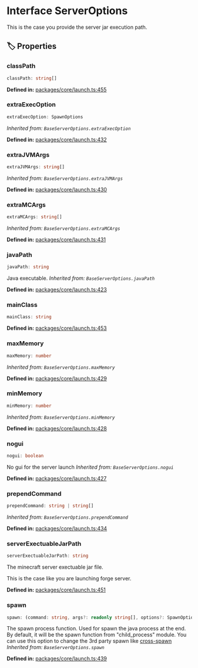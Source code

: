 # Interface ServerOptions

This is the case you provide the server jar execution path.
## 🏷️ Properties

### classPath <Badge type="info" text="optional" />

```ts
classPath: string[]
```
<p style="font-size: 14px; color: var(--vp-c-text-2)">
<strong>Defined in:</strong> <a href="https://github.com/voxelum/minecraft-launcher-core-node/blob/master/packages/core/launch.ts#L455" target="_blank" rel="noreferrer">packages/core/launch.ts:455</a>
</p>


### extraExecOption <Badge type="info" text="optional" />

```ts
extraExecOption: SpawnOptions
```
*Inherited from: `BaseServerOptions.extraExecOption`*

<p style="font-size: 14px; color: var(--vp-c-text-2)">
<strong>Defined in:</strong> <a href="https://github.com/voxelum/minecraft-launcher-core-node/blob/master/packages/core/launch.ts#L432" target="_blank" rel="noreferrer">packages/core/launch.ts:432</a>
</p>


### extraJVMArgs <Badge type="info" text="optional" />

```ts
extraJVMArgs: string[]
```
*Inherited from: `BaseServerOptions.extraJVMArgs`*

<p style="font-size: 14px; color: var(--vp-c-text-2)">
<strong>Defined in:</strong> <a href="https://github.com/voxelum/minecraft-launcher-core-node/blob/master/packages/core/launch.ts#L430" target="_blank" rel="noreferrer">packages/core/launch.ts:430</a>
</p>


### extraMCArgs <Badge type="info" text="optional" />

```ts
extraMCArgs: string[]
```
*Inherited from: `BaseServerOptions.extraMCArgs`*

<p style="font-size: 14px; color: var(--vp-c-text-2)">
<strong>Defined in:</strong> <a href="https://github.com/voxelum/minecraft-launcher-core-node/blob/master/packages/core/launch.ts#L431" target="_blank" rel="noreferrer">packages/core/launch.ts:431</a>
</p>


### javaPath

```ts
javaPath: string
```
Java executable.
*Inherited from: `BaseServerOptions.javaPath`*

<p style="font-size: 14px; color: var(--vp-c-text-2)">
<strong>Defined in:</strong> <a href="https://github.com/voxelum/minecraft-launcher-core-node/blob/master/packages/core/launch.ts#L423" target="_blank" rel="noreferrer">packages/core/launch.ts:423</a>
</p>


### mainClass <Badge type="info" text="optional" />

```ts
mainClass: string
```
<p style="font-size: 14px; color: var(--vp-c-text-2)">
<strong>Defined in:</strong> <a href="https://github.com/voxelum/minecraft-launcher-core-node/blob/master/packages/core/launch.ts#L453" target="_blank" rel="noreferrer">packages/core/launch.ts:453</a>
</p>


### maxMemory <Badge type="info" text="optional" />

```ts
maxMemory: number
```
*Inherited from: `BaseServerOptions.maxMemory`*

<p style="font-size: 14px; color: var(--vp-c-text-2)">
<strong>Defined in:</strong> <a href="https://github.com/voxelum/minecraft-launcher-core-node/blob/master/packages/core/launch.ts#L429" target="_blank" rel="noreferrer">packages/core/launch.ts:429</a>
</p>


### minMemory <Badge type="info" text="optional" />

```ts
minMemory: number
```
*Inherited from: `BaseServerOptions.minMemory`*

<p style="font-size: 14px; color: var(--vp-c-text-2)">
<strong>Defined in:</strong> <a href="https://github.com/voxelum/minecraft-launcher-core-node/blob/master/packages/core/launch.ts#L428" target="_blank" rel="noreferrer">packages/core/launch.ts:428</a>
</p>


### nogui <Badge type="info" text="optional" />

```ts
nogui: boolean
```
No gui for the server launch
*Inherited from: `BaseServerOptions.nogui`*

<p style="font-size: 14px; color: var(--vp-c-text-2)">
<strong>Defined in:</strong> <a href="https://github.com/voxelum/minecraft-launcher-core-node/blob/master/packages/core/launch.ts#L427" target="_blank" rel="noreferrer">packages/core/launch.ts:427</a>
</p>


### prependCommand <Badge type="info" text="optional" />

```ts
prependCommand: string | string[]
```
*Inherited from: `BaseServerOptions.prependCommand`*

<p style="font-size: 14px; color: var(--vp-c-text-2)">
<strong>Defined in:</strong> <a href="https://github.com/voxelum/minecraft-launcher-core-node/blob/master/packages/core/launch.ts#L434" target="_blank" rel="noreferrer">packages/core/launch.ts:434</a>
</p>


### serverExectuableJarPath <Badge type="info" text="optional" />

```ts
serverExectuableJarPath: string
```
The minecraft server exectuable jar file.

This is the case like you are launching forge server.
<p style="font-size: 14px; color: var(--vp-c-text-2)">
<strong>Defined in:</strong> <a href="https://github.com/voxelum/minecraft-launcher-core-node/blob/master/packages/core/launch.ts#L451" target="_blank" rel="noreferrer">packages/core/launch.ts:451</a>
</p>


### spawn <Badge type="info" text="optional" />

```ts
spawn: (command: string, args?: readonly string[], options?: SpawnOptions) => ChildProcess
```
The spawn process function. Used for spawn the java process at the end. By default, it will be the spawn function from "child_process" module. You can use this option to change the 3rd party spawn like [cross-spawn](https://www.npmjs.com/package/cross-spawn)
*Inherited from: `BaseServerOptions.spawn`*

<p style="font-size: 14px; color: var(--vp-c-text-2)">
<strong>Defined in:</strong> <a href="https://github.com/voxelum/minecraft-launcher-core-node/blob/master/packages/core/launch.ts#L439" target="_blank" rel="noreferrer">packages/core/launch.ts:439</a>
</p>


